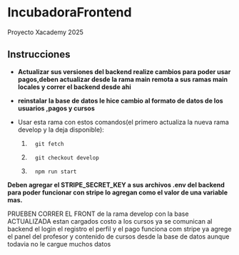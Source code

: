 
# IncubadoraFrontend
Proyecto Xacademy 2025

## Instrucciones

* **Actualizar sus versiones del backend realize cambios para poder usar pagos,deben actualizar desde la rama main remota  a sus ramas main locales y correr el backend desde ahi** 

* **reinstalar la base de datos le hice cambio al formato de datos de los usuarios ,pagos y cursos**

*   Usar esta rama con estos comandos(el primero actualiza la nueva rama develop y la deja disponible):

    1.       git fetch    
    2.       git checkout develop   
    3.       npm run start

**Deben agregar el STRIPE_SECRET_KEY a sus archivos .env del backend  para poder funcionar con stripe lo agregan como el valor de una variable mas.**

PRUEBEN CORRER EL FRONT de la rama develop con la base ACTUALIZADA estan cargados costo a los cursos  ya se comunican al backend  el login el registro el perfil y el pago funciona com stripe ya agrege el panel del profesor y contenido de cursos desde la base de datos aunque todavia no le cargue muchos datos

